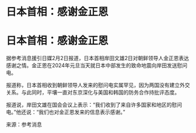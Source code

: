# 日本首相：感谢金正恩

# 日本首相：感谢金正恩

据参考消息援引日媒2月2日报道，日本首相岸田文雄2日对朝鲜领导人金正恩表达感谢之情。金正恩在2024年元旦当天就日本中部发生的致命地震向岸田发送慰问电。

报道称，日本首相收到朝鲜领导人发来的慰问电实属罕见，因为两国没有建立外交关系。与此同时，平壤一直对东京深化与美国和韩国的防务合作持批评态度。

报道说，岸田文雄在国会会议上表示：“我们收到了来自许多国家和地区的慰问电。”他还说：“我们也对金正恩发来的信息表示感谢。”

来源：参考消息

